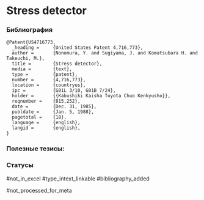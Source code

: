 # Stress detector

### Библиография
```
@Patent{US4716773,
  _heading =     {United States Patent 4,716,773},
  author =       {Nonomura, Y. and Sugiyama, J. and Komatsubara H. and Takeuchi, M.},
  title =        {Stress detector},
  media =        {text},
  type =         {patent},
  number =       {4,716,773},
  location =     {countryus},
  ipc =          {G01L 3/10, G01B 7/24},
  holder =       {{Kabushiki Kaisha Toyota Chuo Kenkyusho}},
  reqnumber =    {815,252},
  date =         {Dec. 31, 1985},
  publdate =     {Jan. 5, 1988},
  pagetotal =    {18},
  language =     {english},
  langid =       {english},
}
```

### Полезные тезисы:

### Статусы
#not_in_excel 
#type_intext_linkable
#bibliography_added

#not_processed_for_meta
